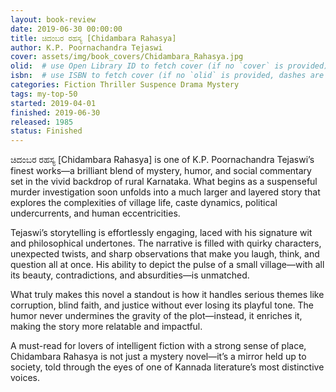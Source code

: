 ```yaml
---
layout: book-review
date: 2019-06-30 00:00:00
title: ಚಿದಂಬರ ರಹಸ್ಯ [Chidambara Rahasya]
author: K.P. Poornachandra Tejaswi
cover: assets/img/book_covers/Chidambara_Rahasya.jpg
olid:  # use Open Library ID to fetch cover (if no `cover` is provided)
isbn:  # use ISBN to fetch cover (if no `olid` is provided, dashes are optional)
categories: Fiction Thriller Suspence Drama Mystery
tags: my-top-50
started: 2019-04-01
finished: 2019-06-30
released: 1985
status: Finished
---
```

ಚಿದಂಬರ ರಹಸ್ಯ [Chidambara Rahasya] is one of K.P. Poornachandra Tejaswi’s finest works—a brilliant blend of mystery, humor, and social commentary set in the vivid backdrop of rural Karnataka. What begins as a suspenseful murder investigation soon unfolds into a much larger and layered story that explores the complexities of village life, caste dynamics, political undercurrents, and human eccentricities.

Tejaswi’s storytelling is effortlessly engaging, laced with his signature wit and philosophical undertones. The narrative is filled with quirky characters, unexpected twists, and sharp observations that make you laugh, think, and question all at once. His ability to depict the pulse of a small village—with all its beauty, contradictions, and absurdities—is unmatched.

What truly makes this novel a standout is how it handles serious themes like corruption, blind faith, and justice without ever losing its playful tone. The humor never undermines the gravity of the plot—instead, it enriches it, making the story more relatable and impactful.

A must-read for lovers of intelligent fiction with a strong sense of place, Chidambara Rahasya is not just a mystery novel—it’s a mirror held up to society, told through the eyes of one of Kannada literature’s most distinctive voices.